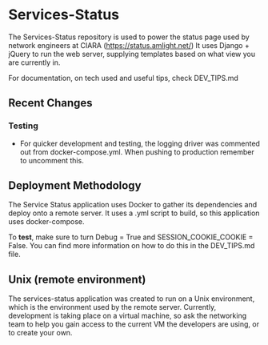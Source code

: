 # Services-Status

The Services-Status repository is used to power the status page used by network engineers at CIARA (https://status.amlight.net/) It uses Django + jQuery to run the web server, supplying templates based on what view you are currently in.

For documentation, on tech used and useful tips, check DEV_TIPS.md

## Recent Changes

### Testing

- For quicker development and testing, the logging driver was commented out from docker-compose.yml. When pushing to production remember to uncomment this.

## Deployment Methodology

The Service Status application uses Docker to gather its dependencies and deploy onto a remote server. It uses a .yml script to build, so this application uses docker-compose.

To **test**, make sure to turn Debug = True and SESSION_COOKIE_COOKIE = False. You can find more information on how to do this in the DEV_TIPS.md file.

## Unix (remote environment)

The services-status application was created to run on a Unix environment, which is the environment used by the remote server. Currently, development is taking place on a virtual machine, so ask the networking team to help you gain access to the current VM the developers are using, or to create your own. 
